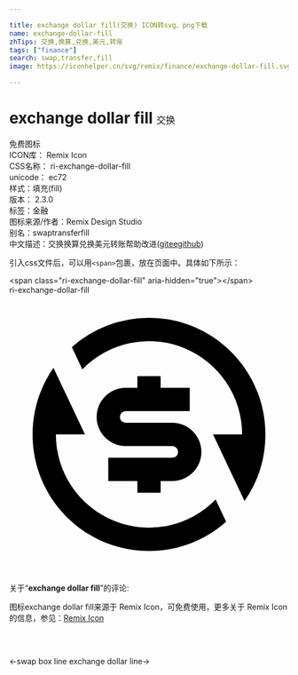 ```yaml
---

title: exchange dollar fill(交换) ICON转svg、png下载
name: exchange-dollar-fill
zhTips: 交换,换算,兑换,美元,转账
tags: ["finance"]
search: swap,transfer,fill
image: https://iconhelper.cn/svg/remix/finance/exchange-dollar-fill.svg

---
```


# exchange dollar fill  <small style="font-size: 60%;font-weight: 100">交换</small>


<div class="detail-page">
<p>
<span><span class="badge-success badge">免费图标</span> </span>
<br/>
<span>
ICON库：
<span class="badge-secondary badge">Remix Icon</span> 
</span>
<br/>
<span>
CSS名称：
<span class="badge-secondary badge">ri-exchange-dollar-fill</span> 
</span>
<br/>
<span>
unicode：
<span class="badge-secondary badge">ec72</span> 
<copy-btn content='ec72' btn-title=""></copy-btn>
<copy-btn :content='String.fromCodePoint(parseInt("ec72", 16))' btn-title="复制U"></copy-btn>
</span><br/><span>样式：<span class="badge-light badge">填充(fill)</span></span>
<br/>
<span>
版本：
<span class="badge-secondary badge">2.3.0</span> 
</span><br/><span>标签：<span class="badge-light badge"><router-link to="/tags/finance.html">金融</router-link></span></span>
<br/>
<span>图标来源/作者：<span class="badge-light badge">Remix Design Studio</span></span> 
<br/>
<span>别名：<span class="badge-light badge">swap</span><span class="badge-light badge">transfer</span><span class="badge-light badge">fill</span></span><br/><span class="zh-detail">中文描述：<span class="badge-primary badge">交换</span><span class="badge-primary badge">换算</span><span class="badge-primary badge">兑换</span><span class="badge-primary badge">美元</span><span class="badge-primary badge">转账</span><span class="help-link"><span>帮助改进</span>(<a href="https://gitee.com/liuwave/icon-helper/edit/master/json/remix/finance/exchange-dollar-fill.json" target="_blank" rel="noopener noreferrer">gitee</a><a href="https://github.com/liuwave/icon-helper/edit/master/json/remix/finance/exchange-dollar-fill.json" target="_blank" rel="noopener noreferrer">github</a></span>)</span><br/>
</p>
</div>
<div class="alert alert-dark">
  <i class="ri-exchange-dollar-fill ri-xs"></i>
  <i class="ri-exchange-dollar-fill ri-sm"></i>
  <i class="ri-exchange-dollar-fill ri-lg"></i>
  <i class="ri-exchange-dollar-fill ri-2x"></i>
  <i class="ri-exchange-dollar-fill ri-3x"></i>
  <i class="ri-exchange-dollar-fill ri-5x"></i>
  <i class="ri-exchange-dollar-fill ri-7x"></i>
</div>
<div>
  <p>引入css文件后，可以用<code>&lt;span&gt;</code>包裹，放在页面中。具体如下所示：    
  </p>
  <div class="alert alert-primary" style="font-size: 14px">
    &lt;span class="ri-exchange-dollar-fill" aria-hidden="true"&gt;&lt;/span&gt;
    <copy-btn content='<span class="ri-exchange-dollar-fill" aria-hidden="true"></span>'></copy-btn>
  </div>
  <div class="alert alert-secondary">
    <i class="ri-exchange-dollar-fill"
    style="font-size: 24px"
    aria-hidden="true"></i> ri-exchange-dollar-fill
    <copy-btn content="ri-exchange-dollar-fill" btn-title="复制图标名称"></copy-btn>
  </div>
</div>
<div id="svg" class="svg-wrap">
<svg xmlns="http://www.w3.org/2000/svg" viewBox="0 0 24 24">
    <g>
        <path fill="none" d="M0 0h24v24H0z"/>
        <path d="M5.373 4.51A9.962 9.962 0 0 1 12 2c5.523 0 10 4.477 10 10a9.954 9.954 0 0 1-1.793 5.715L17.5 12H20A8 8 0 0 0 6.274 6.413l-.9-1.902zm13.254 14.98A9.962 9.962 0 0 1 12 22C6.477 22 2 17.523 2 12c0-2.125.663-4.095 1.793-5.715L6.5 12H4a8 8 0 0 0 13.726 5.587l.9 1.902zM8.5 14H14a.5.5 0 1 0 0-1h-4a2.5 2.5 0 1 1 0-5h1V7h2v1h2.5v2H10a.5.5 0 1 0 0 1h4a2.5 2.5 0 1 1 0 5h-1v1h-2v-1H8.5v-2z"/>
    </g>
</svg>

</div>
<detail full-name='ri-exchange-dollar-fill'></detail>  
<div class="icon-detail__container">
<p>关于“<b>exchange dollar fill</b>”的评论:</p>
</div>
<Vssue title="关于“exchange dollar fill”的评论" />    
<div><p>图标exchange dollar fill来源于 Remix Icon，可免费使用，更多关于  Remix Icon的信息，参见：<a target="_blank" href="https://iconhelper.cn/remix.html">Remix Icon</a>
</p></div>

<div style="padding:2rem 0 " class="page-nav"><p class="inner"><span class="prev">←<router-link to="/icon/finance/swap-box-line.html">swap box line</router-link></span> <span class="next"><router-link to="/icon/finance/exchange-dollar-line.html">exchange dollar line</router-link>→</span></p></div>
